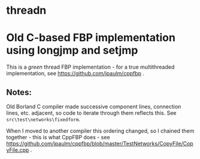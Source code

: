 # threadn
Old C-based FBP implementation using longjmp and setjmp
===

This is a *green* thread FBP implementation - for a true multithreaded implementation, see https://github.com/jpaulm/cppfbp .

Notes:
---
Old Borland C compiler made successive component lines, connection lines, etc. adjacent, so code to iterate through them reflects this.  See `src\test\networks\fixedform`.

When I moved to another compiler this ordering changed, so I chained them together - this is what CppFBP does - see https://github.com/jpaulm/cppfbp/blob/master/TestNetworks/CopyFile/CopyFile.cpp .
